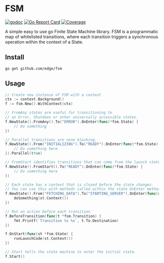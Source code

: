 # FSM
[![godoc](http://img.shields.io/badge/godoc-reference-blue.svg?style=flat)](https://godoc.org/github.com/edge/fsm)
[![Go Report Card](https://goreportcard.com/badge/edge/fsm)](https://goreportcard.com/report/edge/fsm)
[![Coverage](https://gocover.io/_badge/github.com/edge/fsm)](https://gocover.io/github.com/edge/fsm)

A simple easy to use go Finite State Machine library. FSM is a programmatic map of whitelisted transitions, where each transition triggers a synchronous operation within the context of a State.

## Install

```
go get github.com/edge/fsm
```

## Usage

```go
// Create new instance of FSM with a context
ctx := context.Background()
f := fsm.New().WithContext(ctx)

// FromAny states are useful for transitioning to
// an Error, Shutdown or other universally accessible states.
f.NewState().FromAny().To("ERROR").OnEnter(func(*fsm.State) {
	// Do something
})

// Parallel transitions are none blocking.
f.NewState().From("INITIALIZING").To("READY").OnEnter(func(*fsm.State) {
	// Do something here
}).Parallel(true)

// FromStart identifies transitions that can come from the launch state.
f.NewState().FromStart().To("READY").OnEnter(func(*fsm.State) {
	// Do something here
})

// Each state has a context that is closed before the state changes.
// You can use this with methods called within the state OnEnter method.
f.NewState().From("FETCHING_DATA").To("STARTING_SERVER").OnEnter(func(st *fsm.State) {
	doSomething(st.Context())
})

// Run an action before each transition
f.BeforeTransition(func(t *fsm.Transition) {
	fmt.Printf(`Transition to %s`, t.To.Destination)
})

f.OnStart(func(st *fsm.State) {
	runLaunchCode(st.Context())
})

// Start tells the state machine to enter the initial state.
f.Start()
```
